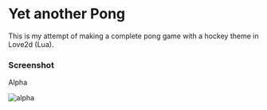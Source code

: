 # Yet another Pong

This is my attempt of making a complete pong game with a hockey theme in Love2d (Lua).

### Screenshot

Alpha

![alpha](http://i.imgur.com/HxJNvkk.png)
